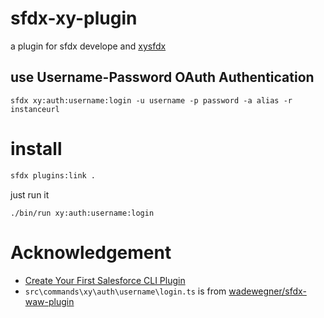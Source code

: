 # sfdx-xy-plugin

a plugin for sfdx develope and [xysfdx](https://github.com/exiahuang/xysfdx)

## use Username-Password OAuth Authentication

```
sfdx xy:auth:username:login -u username -p password -a alias -r instanceurl
```

# install

```sh
sfdx plugins:link .
```

just run it

```
./bin/run xy:auth:username:login
```

# Acknowledgement

-   [Create Your First Salesforce CLI Plugin](https://developer.salesforce.com/blogs/2018/05/create-your-first-salesforce-cli-plugin.html)
-   `src\commands\xy\auth\username\login.ts` is from [wadewegner/sfdx-waw-plugin](https://github.com/wadewegner/sfdx-waw-plugin)
